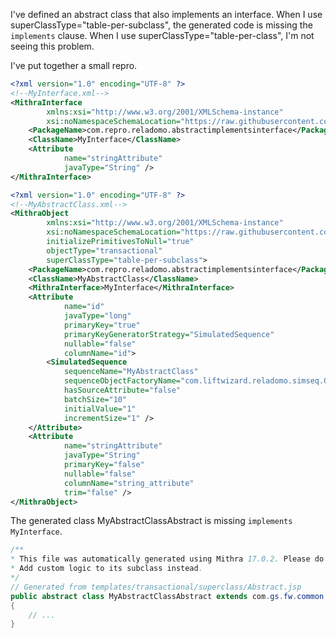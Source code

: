 I've defined an abstract class that also implements an interface. When I use superClassType="table-per-subclass", the generated code is missing the `implements` clause. When I use superClassType="table-per-class", I'm not seeing this problem.

I've put together a small repro.

```xml
<?xml version="1.0" encoding="UTF-8" ?>
<!--MyInterface.xml-->
<MithraInterface
        xmlns:xsi="http://www.w3.org/2001/XMLSchema-instance"
        xsi:noNamespaceSchemaLocation="https://raw.githubusercontent.com/goldmansachs/reladomo/master/reladomogen/src/main/xsd/mithraobject.xsd">
    <PackageName>com.repro.reladomo.abstractimplementsinterface</PackageName>
    <ClassName>MyInterface</ClassName>
    <Attribute
            name="stringAttribute"
            javaType="String" />
</MithraInterface>
```

```xml
<?xml version="1.0" encoding="UTF-8" ?>
<!--MyAbstractClass.xml-->
<MithraObject
        xmlns:xsi="http://www.w3.org/2001/XMLSchema-instance"
        xsi:noNamespaceSchemaLocation="https://raw.githubusercontent.com/goldmansachs/reladomo/master/reladomogen/src/main/xsd/mithraobject.xsd"
        initializePrimitivesToNull="true"
        objectType="transactional"
        superClassType="table-per-subclass">
    <PackageName>com.repro.reladomo.abstractimplementsinterface</PackageName>
    <ClassName>MyAbstractClass</ClassName>
    <MithraInterface>MyInterface</MithraInterface>
    <Attribute
            name="id"
            javaType="long"
            primaryKey="true"
            primaryKeyGeneratorStrategy="SimulatedSequence"
            nullable="false"
            columnName="id">
        <SimulatedSequence
            sequenceName="MyAbstractClass"
            sequenceObjectFactoryName="com.liftwizard.reladomo.simseq.ObjectSequenceObjectFactory"
            hasSourceAttribute="false"
            batchSize="10"
            initialValue="1"
            incrementSize="1" />
    </Attribute>
    <Attribute
            name="stringAttribute"
            javaType="String"
            primaryKey="false"
            nullable="false"
            columnName="string_attribute"
            trim="false" />
</MithraObject>
```

The generated class MyAbstractClassAbstract is missing `implements MyInterface`.

```java
/**
* This file was automatically generated using Mithra 17.0.2. Please do not modify it.
* Add custom logic to its subclass instead.
*/
// Generated from templates/transactional/superclass/Abstract.jsp
public abstract class MyAbstractClassAbstract extends com.gs.fw.common.mithra.superclassimpl.MithraTransactionalObjectImpl
{
    // ...
}
```
